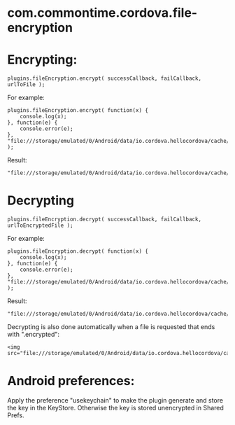# com.commontime.cordova.file-encryption

# Encrypting:

```
plugins.fileEncryption.encrypt( successCallback, failCallback, urlToFile );
```

For example:

```
plugins.fileEncryption.encrypt( function(x) {
    console.log(x);
}, function(e) {
    console.error(e);
}, "file:///storage/emulated/0/Android/data/io.cordova.hellocordova/cache/1516093358240.jpg" );
```

Result:

```
"file:///storage/emulated/0/Android/data/io.cordova.hellocordova/cache/1516093358240.jpg.encrypted"
```

# Decrypting

```
plugins.fileEncryption.decrypt( successCallback, failCallback, urlToEncryptedFile );
```

For example:

```
plugins.fileEncryption.decrypt( function(x) {
    console.log(x);
}, function(e) {
    console.error(e);
}, "file:///storage/emulated/0/Android/data/io.cordova.hellocordova/cache/1516093358240.jpg.encrypted" );
```

Result:

```
"file:///storage/emulated/0/Android/data/io.cordova.hellocordova/cache/1516093358240.jpg"
```

Decrypting is also done automatically when a file is requested that ends with ".encrypted":

```
<img src="file:///storage/emulated/0/Android/data/io.cordova.hellocordova/cache/1516093358240.jpg.encrypted">
```

# Android preferences:

Apply the preference "usekeychain" to make the plugin generate and store the key in the KeyStore.  Otherwise the key is stored unencrypted in Shared Prefs.

